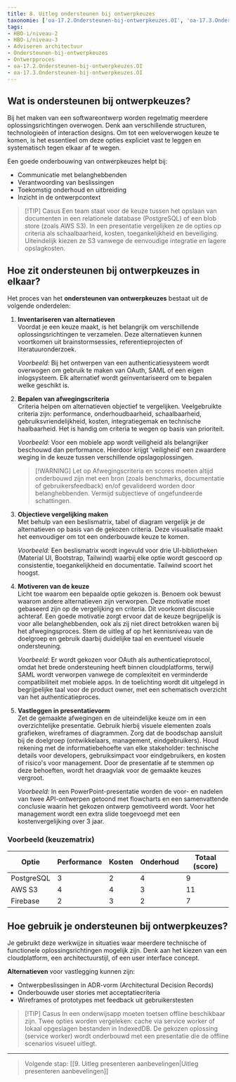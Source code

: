 ```yaml
---
title: 8. Uitleg ondersteunen bij ontwerpkeuzes
taxonomie: ['oa-17.2.Ondersteunen-bij-ontwerpkeuzes.OI', 'oa-17.3.Ondersteunen-bij-ontwerpkeuzes.OI']
tags:
- HBO-i/niveau-2
- HBO-i/niveau-3
- Adviseren architectuur
- Ondersteunen-bij-ontwerpkeuzes
- Ontwerpproces
- oa-17.2.Ondersteunen-bij-ontwerpkeuzes.OI
- oa-17.3.Ondersteunen-bij-ontwerpkeuzes.OI
---
```


## Wat is ondersteunen bij ontwerpkeuzes?
Bij het maken van een softwareontwerp worden regelmatig meerdere oplossingsrichtingen overwogen. Denk aan verschillende structuren, technologieën of interaction designs. Om tot een weloverwogen keuze te komen, is het essentieel om deze opties expliciet vast te leggen en systematisch tegen elkaar af te wegen.

Een goede onderbouwing van ontwerpkeuzes helpt bij:
- Communicatie met belanghebbenden
- Verantwoording van beslissingen
- Toekomstig onderhoud en uitbreiding
- Inzicht in de ontwerpcontext

> [!TIP] Casus
> Een team staat voor de keuze tussen het opslaan van documenten in een relationele database (PostgreSQL) of een blob store (zoals AWS S3). In een presentatie vergelijken ze de opties op criteria als schaalbaarheid, kosten, toegankelijkheid en beveiliging. Uiteindelijk kiezen ze S3 vanwege de eenvoudige integratie en lagere opslagkosten.

## Hoe zit ondersteunen bij ontwerpkeuzes in elkaar?
Het proces van het **ondersteunen van ontwerpkeuzes** bestaat uit de volgende onderdelen:
1. **Inventariseren van alternatieven**  
   Voordat je een keuze maakt, is het belangrijk om verschillende oplossingsrichtingen te verzamelen. Deze alternatieven kunnen voortkomen uit brainstormsessies, referentieprojecten of literatuuronderzoek. 
   
   *Voorbeeld:* Bij het ontwerpen van een authenticatiesysteem wordt overwogen om gebruik te maken van OAuth, SAML of een eigen inlogsysteem. Elk alternatief wordt geïnventariseerd om te bepalen welke geschikt is.

2. **Bepalen van afwegingscriteria**  
   Criteria helpen om alternatieven objectief te vergelijken. Veelgebruikte criteria zijn: performance, onderhoudbaarheid, schaalbaarheid, gebruiksvriendelijkheid, kosten, integratiegemak en technische haalbaarheid. Het is handig om criteria te wegen op basis van prioriteit.  
   
   *Voorbeeld:* Voor een mobiele app wordt veiligheid als belangrijker beschouwd dan performance. Hierdoor krijgt ‘veiligheid’ een zwaardere weging in de keuze tussen verschillende opslagoplossingen.

   > [!WARNING] Let op
   > Afwegingscriteria en scores moeten altijd onderbouwd zijn met een bron (zoals benchmarks, documentatie of gebruikersfeedback) en/of gevalideerd worden door belanghebbenden. Vermijd subjectieve of ongefundeerde schattingen.

3. **Objectieve vergelijking maken**  
   Met behulp van een beslismatrix, tabel of diagram vergelijk je de alternatieven op basis van de gekozen criteria. Deze visualisatie maakt het eenvoudiger om tot een onderbouwde keuze te komen.  
   
   *Voorbeeld:* Een beslismatrix wordt ingevuld voor drie UI-bibliotheken (Material UI, Bootstrap, Tailwind) waarbij elke optie wordt gescoord op consistentie, toegankelijkheid en documentatie. Tailwind scoort het hoogst.

4. **Motiveren van de keuze**  
   Licht toe waarom een bepaalde optie gekozen is. Benoem ook bewust waarom andere alternatieven zijn verworpen. Deze motivatie moet gebaseerd zijn op de vergelijking en criteria. Dit voorkomt discussie achteraf. 
   Een goede motivatie zorgt ervoor dat de keuze begrijpelijk is voor alle belanghebbenden, ook als zij niet direct betrokken waren bij het afwegingsproces. Stem de uitleg af op het kennisniveau van de doelgroep en gebruik daarbij duidelijke taal en eventueel visuele ondersteuning.
   
   *Voorbeeld:* Er wordt gekozen voor OAuth als authenticatieprotocol, omdat het brede ondersteuning heeft binnen cloudplatforms, terwijl SAML wordt verworpen vanwege de complexiteit en verminderde compatibiliteit met mobiele apps. In de toelichting wordt dit uitgelegd in begrijpelijke taal voor de product owner, met een schematisch overzicht van het authenticatieproces.

5. **Vastleggen in presentatievorm**  
   Zet de gemaakte afwegingen en de uiteindelijke keuze om in een overzichtelijke presentatie. Gebruik hierbij visuele elementen zoals grafieken, wireframes of diagrammen. Zorg dat de boodschap aansluit bij de doelgroep (ontwikkelaars, management, eindgebruikers). 
   Houd rekening met de informatiebehoefte van elke stakeholder: technische details voor developers, gebruiksimpact voor eindgebruikers, en kosten of risico's voor management. Door de presentatie af te stemmen op deze behoeften, wordt het draagvlak voor de gemaakte keuzes vergroot.
   
   *Voorbeeld:* In een PowerPoint-presentatie worden de voor- en nadelen van twee API-ontwerpen getoond met flowcharts en een samenvattende conclusie waarin het gekozen ontwerp gemotiveerd wordt. Voor het management wordt een extra slide toegevoegd met een kostenvergelijking over 3 jaar.

### Voorbeeld (keuzematrix)
| Optie         | Performance | Kosten | Onderhoud | Totaal (score) |
|---------------|-------------|--------|-----------|----------------|
| PostgreSQL    | 3           | 2      | 4         | 9              |
| AWS S3        | 4           | 4      | 3         | 11             |
| Firebase      | 2           | 3      | 2         | 7              |

## Hoe gebruik je ondersteunen bij ontwerpkeuzes?
Je gebruikt deze werkwijze in situaties waar meerdere technische of functionele oplossingsrichtingen mogelijk zijn. Denk aan het kiezen van een cloudplatform, een architectuurstijl, of een user interface concept.

**Alternatieven** voor vastlegging kunnen zijn:
- Ontwerpbeslissingen in ADR-vorm (Architectural Decision Records)
- Onderbouwde user stories met acceptatiecriteria
- Wireframes of prototypes met feedback uit gebruikerstesten

> [!TIP] Casus
> In een onderwijsapp moeten toetsen offline beschikbaar zijn. Twee opties worden vergeleken: cache via service worker of lokaal opgeslagen bestanden in IndexedDB. De gekozen oplossing (service worker) wordt onderbouwd met een presentatie die de offline scenarios visueel uitlegt.

---

> Volgende stap: [[9. Uitleg presenteren aanbevelingen|Uitleg presenteren aanbevelingen]]
